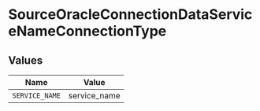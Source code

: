 # SourceOracleConnectionDataServiceNameConnectionType


## Values

| Name           | Value          |
| -------------- | -------------- |
| `SERVICE_NAME` | service_name   |